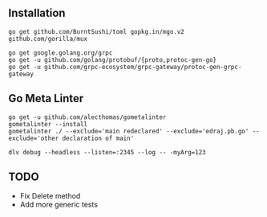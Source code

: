 ## Installation
`go get github.com/BurntSushi/toml gopkg.in/mgo.v2 github.com/gorilla/mux`

```
go get google.golang.org/grpc
go get -u github.com/golang/protobuf/{proto,protoc-gen-go}
go get -u github.com/grpc-ecosystem/grpc-gateway/protoc-gen-grpc-gateway
```

## Go Meta Linter
```
go get -u github.com/alecthomas/gometalinter
gometalinter --install
gometalinter ./ --exclude='main redeclared' --exclude='edraj.pb.go' --exclude='other declaration of main'
```


`dlv debug --headless --listen=:2345 --log -- -myArg=123`

## TODO
+ Fix Delete method
+ Add more generic tests

